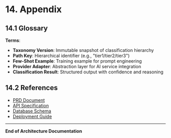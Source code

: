# 14. Appendix

## 14.1 Glossary

**Terms**:
- **Taxonomy Version**: Immutable snapshot of classification hierarchy
- **Path Key**: Hierarchical identifier (e.g., "tier1/tier2/tier3")  
- **Few-Shot Example**: Training example for prompt engineering
- **Provider Adapter**: Abstraction layer for AI service integration
- **Classification Result**: Structured output with confidence and reasoning

## 14.2 References

- [PRD Document](./prd.md)
- [API Specification](./api-spec.yaml)
- [Database Schema](./schema.sql)
- [Deployment Guide](./deployment.md)

---

**End of Architecture Documentation**